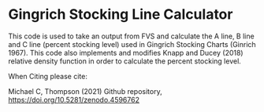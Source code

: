 # Gingrich Stocking Line Calculator
This code is used to take an output from FVS and calculate the A line, B line and C line (percent stocking level) used in Gingrich Stocking Charts (Ginrich 1967).
This code also implements and modifies Knapp and Ducey (2018) relative density function
in order to calculate the percent stocking level.

When Citing please cite:

Michael C, Thompson (2021) Github repository, 
https://doi.org/10.5281/zenodo.4596762

